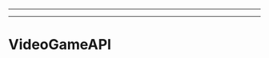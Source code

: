 --------
----------------------------------------------------------------------------------------------------
# VideoGameAPI
